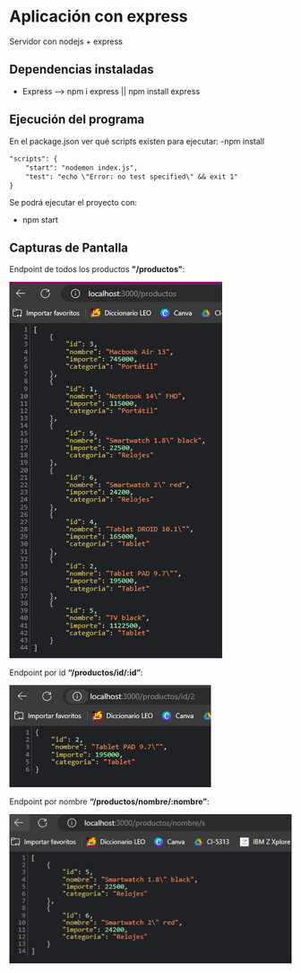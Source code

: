 # Aplicación con express

Servidor con nodejs + express

## Dependencias instaladas
- Express --> npm i express || npm install express

## Ejecución del programa

En el package.json ver qué scripts existen para ejecutar:
-npm install

```
"scripts": {
    "start": "nodemon index.js",
    "test": "echo \"Error: no test specified\" && exit 1"
}
```

Se podrá ejecutar el proyecto con:
- npm start

## Capturas de Pantalla

Endpoint de todos los productos **"/productos"**:

![Endpoint Todos los Productos](captures/productos.jpg)

Endpoint por id **“/productos/id/:id”**:

![Endpoint por ID](captures/id.jpg)

Endpoint por nombre **“/productos/nombre/:nombre”**:

![Endpoint por Nombre](captures/nombre.jpg)
